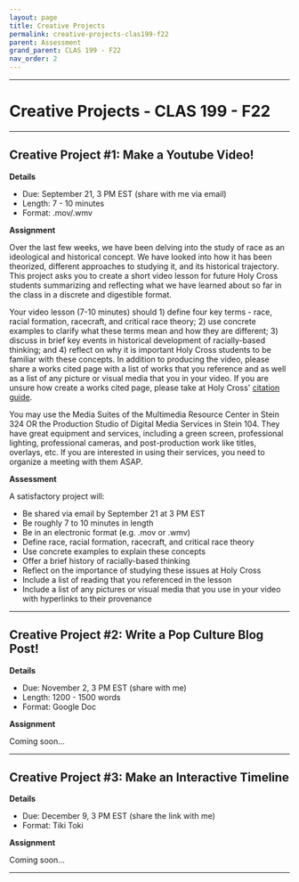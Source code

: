 ```yaml
---
layout: page
title: Creative Projects
permalink: creative-projects-clas199-f22
parent: Assessment
grand_parent: CLAS 199 - F22
nav_order: 2
---
```

***

# Creative Projects - CLAS 199 - F22

***

## Creative Project #1: Make a Youtube Video!

**Details**

- Due: September 21, 3 PM EST (share with me via email)
- Length: 7 - 10 minutes
- Format: .mov/.wmv
 
**Assignment**

Over the last few weeks, we have been delving into the study of race as an ideological and historical concept. We have looked into how it has been theorized, different approaches to studying it, and its historical trajectory. This project asks you to create a short video lesson for future Holy Cross students summarizing and reflecting what we have learned about so far in the class in a discrete and digestible format.

Your video lesson (7-10 minutes) should 1) define four key terms - race, racial formation, racecraft, and critical race theory; 2) use concrete examples to clarify what these terms mean and how they are different; 3) discuss in brief key events in historical development of racially-based thinking; and 4) reflect on why it is important Holy Cross students to be familiar with these concepts. In addition to producing the video, please share a works cited page with a list of works that you reference and as well as a list of any picture or visual media that you in your video. If you are unsure how create a works cited page, please take at Holy Cross' [citation guide](https://libguides.holycross.edu/citationhelp).

You may use the Media Suites of the Multimedia Resource Center in Stein 324 OR the Production Studio of Digital Media Services in Stein 104. They have great equipment and services, including a green screen, professional lighting, professional cameras, and post-production work like titles, overlays, etc. If you are interested in using their services, you need to organize a meeting with them ASAP.

**Assessment**

A satisfactory project will:
- Be shared via email by September 21 at 3 PM EST
-	Be roughly 7 to 10 minutes in length
-	Be in an electronic format (e.g. .mov or .wmv) 
-	Define race, racial formation, racecraft, and critical race theory
-	Use concrete examples to explain these concepts
-	Offer a brief history of racially-based thinking
-	Reflect on the importance of studying these issues at Holy Cross
-	Include a list of reading that you referenced in the lesson
-	Include a list of any pictures or visual media that you use in your video with hyperlinks to their provenance


***

## Creative Project #2: Write a Pop Culture Blog Post!

**Details**

- Due: November 2, 3 PM EST (share with me)
- Length: 1200 - 1500 words
- Format: Google Doc
 
**Assignment**

Coming soon...

***

## Creative Project #3: Make an Interactive Timeline

**Details**

- Due: December 9, 3 PM EST (share the link with me)
- Format: Tiki Toki
 
**Assignment**

Coming soon...

***
